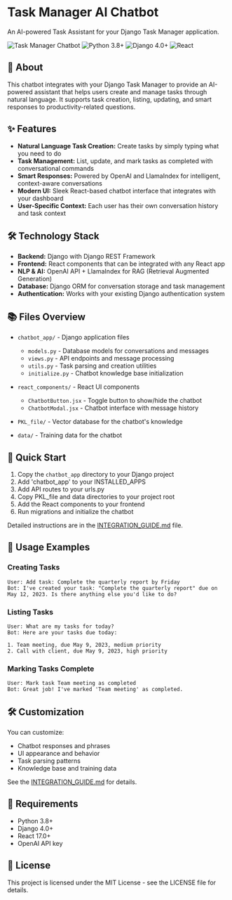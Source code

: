 # Task Manager AI Chatbot

An AI-powered Task Assistant for your Django Task Manager application.

![Task Manager Chatbot](https://img.shields.io/badge/Task%20Manager-AI%20Chatbot-006622)
![Python 3.8+](https://img.shields.io/badge/Python-3.8+-blue)
![Django 4.0+](https://img.shields.io/badge/Django-4.0+-green)
![React](https://img.shields.io/badge/React-17.0+-61DAFB)

## 🤖 About

This chatbot integrates with your Django Task Manager to provide an AI-powered assistant that helps users create and manage tasks through natural language. It supports task creation, listing, updating, and smart responses to productivity-related questions.

## ✨ Features

- **Natural Language Task Creation:** Create tasks by simply typing what you need to do
- **Task Management:** List, update, and mark tasks as completed with conversational commands
- **Smart Responses:** Powered by OpenAI and LlamaIndex for intelligent, context-aware conversations
- **Modern UI:** Sleek React-based chatbot interface that integrates with your dashboard
- **User-Specific Context:** Each user has their own conversation history and task context

## 🛠️ Technology Stack

- **Backend:** Django with Django REST Framework
- **Frontend:** React components that can be integrated with any React app
- **NLP & AI:** OpenAI API + LlamaIndex for RAG (Retrieval Augmented Generation)
- **Database:** Django ORM for conversation storage and task management
- **Authentication:** Works with your existing Django authentication system

## 📚 Files Overview

- `chatbot_app/` - Django application files
  - `models.py` - Database models for conversations and messages
  - `views.py` - API endpoints and message processing
  - `utils.py` - Task parsing and creation utilities
  - `initialize.py` - Chatbot knowledge base initialization
  
- `react_components/` - React UI components
  - `ChatbotButton.jsx` - Toggle button to show/hide the chatbot
  - `ChatbotModal.jsx` - Chatbot interface with message history
  
- `PKL_file/` - Vector database for the chatbot's knowledge
- `data/` - Training data for the chatbot

## 🚀 Quick Start

1. Copy the `chatbot_app` directory to your Django project
2. Add 'chatbot_app' to your INSTALLED_APPS
3. Add API routes to your urls.py
4. Copy PKL_file and data directories to your project root
5. Add the React components to your frontend
6. Run migrations and initialize the chatbot

Detailed instructions are in the [INTEGRATION_GUIDE.md](./INTEGRATION_GUIDE.md) file.

## 💬 Usage Examples

### Creating Tasks
```
User: Add task: Complete the quarterly report by Friday
Bot: I've created your task: "Complete the quarterly report" due on May 12, 2023. Is there anything else you'd like to do?
```

### Listing Tasks
```
User: What are my tasks for today?
Bot: Here are your tasks due today:

1. Team meeting, due May 9, 2023, medium priority
2. Call with client, due May 9, 2023, high priority
```

### Marking Tasks Complete
```
User: Mark task Team meeting as completed
Bot: Great job! I've marked 'Team meeting' as completed.
```

## 🛠️ Customization

You can customize:
- Chatbot responses and phrases
- UI appearance and behavior
- Task parsing patterns
- Knowledge base and training data

See the [INTEGRATION_GUIDE.md](./INTEGRATION_GUIDE.md) for details.

## 📝 Requirements

- Python 3.8+
- Django 4.0+
- React 17.0+
- OpenAI API key

## 📄 License

This project is licensed under the MIT License - see the LICENSE file for details. 